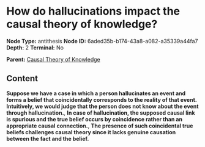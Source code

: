 # How do hallucinations impact the causal theory of knowledge?

**Node Type:** antithesis
**Node ID:** 6aded35b-b174-43a8-a082-a35339a44fa7
**Depth:** 2
**Terminal:** No

**Parent:** [Causal Theory of Knowledge](causal-theory-of-knowledge.md)

## Content

**Suppose we have a case in which a person hallucinates an event and forms a belief that coincidentally corresponds to the reality of that event. Intuitively, we would judge that the person does not know about the event through hallucination.**, **In case of hallucination, the supposed causal link is spurious and the true belief occurs by coincidence rather than an appropriate causal connection.**, **The presence of such coincidental true beliefs challenges causal theory since it lacks genuine causation between the fact and the belief.**
